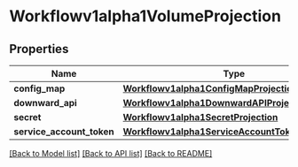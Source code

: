# Workflowv1alpha1VolumeProjection

## Properties
Name | Type | Description | Notes
------------ | ------------- | ------------- | -------------
**config_map** | [**Workflowv1alpha1ConfigMapProjection**](Workflowv1alpha1ConfigMapProjection.md) |  | [optional] 
**downward_api** | [**Workflowv1alpha1DownwardAPIProjection**](Workflowv1alpha1DownwardAPIProjection.md) |  | [optional] 
**secret** | [**Workflowv1alpha1SecretProjection**](Workflowv1alpha1SecretProjection.md) |  | [optional] 
**service_account_token** | [**Workflowv1alpha1ServiceAccountTokenProjection**](Workflowv1alpha1ServiceAccountTokenProjection.md) |  | [optional] 

[[Back to Model list]](../README.md#documentation-for-models) [[Back to API list]](../README.md#documentation-for-api-endpoints) [[Back to README]](../README.md)


